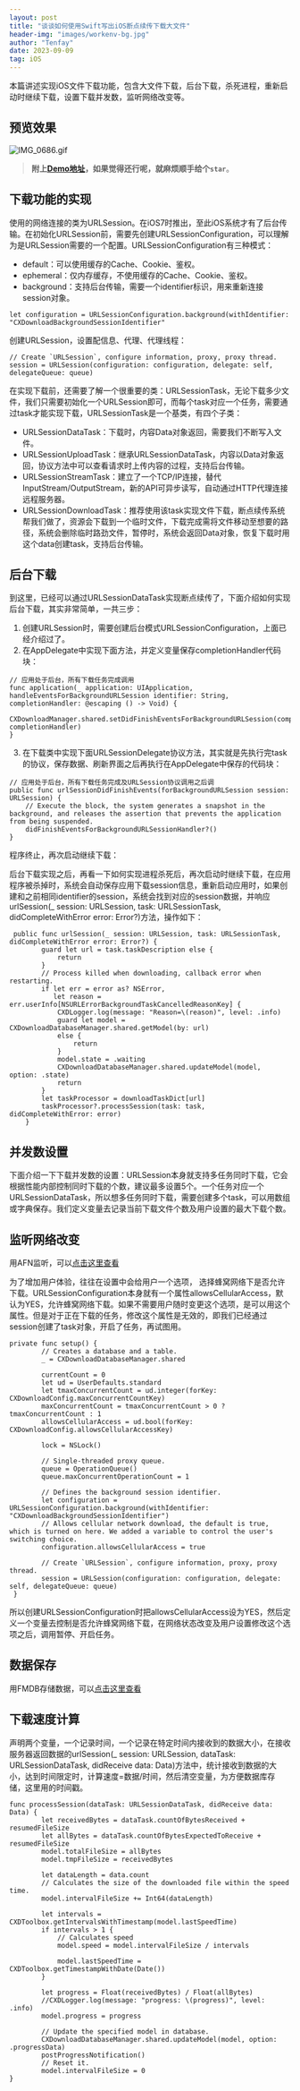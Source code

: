 ```yaml
---
layout: post
title: "谈谈如何使用Swift写出iOS断点续传下载大文件"
header-img: "images/workenv-bg.jpg"
author: "Tenfay"
date: 2023-09-09
tag: iOS
---
```


本篇讲述实现iOS文件下载功能，包含大文件下载，后台下载，杀死进程，重新启动时继续下载，设置下载并发数，监听网络改变等。

## 预览效果

![IMG_0686.gif](https://itenfay.github.io/images/iosdownload/IMG_0686.gif)

> **附上[Demo地址](https://github.com/itenfay/CXDownload)，如果觉得还行呢，就麻烦顺手给个`star`**。

## 下载功能的实现

使用的网络连接的类为URLSession。在iOS7时推出，至此iOS系统才有了后台传输。在初始化URLSession前，需要先创建URLSessionConfiguration，可以理解为是URLSession需要的一个配置。URLSessionConfiguration有三种模式：

- default：可以使用缓存的Cache、Cookie、鉴权。
- ephemeral：仅内存缓存，不使用缓存的Cache、Cookie、鉴权。
- background：支持后台传输，需要一个identifier标识，用来重新连接session对象。

```
let configuration = URLSessionConfiguration.background(withIdentifier: "CXDownloadBackgroundSessionIdentifier"
```

创建URLSession，设置配信息、代理、代理线程：
```
// Create `URLSession`, configure information, proxy, proxy thread.
session = URLSession(configuration: configuration, delegate: self, delegateQueue: queue)
```

在实现下载前，还需要了解一个很重要的类：URLSessionTask，无论下载多少文件，我们只需要初始化一个URLSession即可，而每个task对应一个任务，需要通过task才能实现下载，URLSessionTask是一个基类，有四个子类：

- URLSessionDataTask：下载时，内容Data对象返回，需要我们不断写入文件。
- URLSessionUploadTask：继承URLSessionDataTask，内容以Data对象返回，协议方法中可以查看请求时上传内容的过程，支持后台传输。
- URLSessionStreamTask：建立了一个TCP/IP连接，替代InputStream/OutputStream，新的API可异步读写，自动通过HTTP代理连接远程服务器。
- URLSessionDownloadTask：推荐使用该task实现文件下载，断点续传系统帮我们做了，资源会下载到一个临时文件，下载完成需将文件移动至想要的路径，系统会删除临时路劲文件，暂停时，系统会返回Data对象，恢复下载时用这个data创建task，支持后台传输。

## 后台下载

到这里，已经可以通过URLSessionDataTask实现断点续传了，下面介绍如何实现后台下载，其实非常简单，一共三步：
1. 创建URLSession时，需要创建后台模式URLSessionConfiguration，上面已经介绍过了。
2. 在AppDelegate中实现下面方法，并定义变量保存completionHandler代码块：
```
// 应用处于后台，所有下载任务完成调用
func application(_ application: UIApplication, handleEventsForBackgroundURLSession identifier: String, completionHandler: @escaping () -> Void) {
    CXDownloadManager.shared.setDidFinishEventsForBackgroundURLSession(completionHandler: completionHandler)
}
```

3. 在下载类中实现下面URLSessionDelegate协议方法，其实就是先执行完task的协议，保存数据、刷新界面之后再执行在AppDelegate中保存的代码块：
```
// 应用处于后台，所有下载任务完成及URLSession协议调用之后调
public func urlSessionDidFinishEvents(forBackgroundURLSession session: URLSession) {
    // Execute the block, the system generates a snapshot in the background, and releases the assertion that prevents the application from being suspended.
    didFinishEventsForBackgroundURLSessionHandler?()
}
```

程序终止，再次启动继续下载：

后台下载实现之后，再看一下如何实现进程杀死后，再次启动时继续下载，在应用程序被杀掉时，系统会自动保存应用下载session信息，重新启动应用时，如果创建和之前相同identifier的session，系统会找到对应的session数据，并响应urlSession(_ session: URLSession, task: URLSessionTask, didCompleteWithError error: Error?)方法，操作如下：
```
 public func urlSession(_ session: URLSession, task: URLSessionTask, didCompleteWithError error: Error?) {
        guard let url = task.taskDescription else {
            return
        }
        // Process killed when downloading, callback error when restarting.
        if let err = error as? NSError,
           let reason = err.userInfo[NSURLErrorBackgroundTaskCancelledReasonKey] {
            CXDLogger.log(message: "Reason=\(reason)", level: .info)
            guard let model = CXDownloadDatabaseManager.shared.getModel(by: url)
            else {
                return
            }
            model.state = .waiting
            CXDownloadDatabaseManager.shared.updateModel(model, option: .state)
            return
        }
        let taskProcessor = downloadTaskDict[url]
        taskProcessor?.processSession(task: task, didCompleteWithError: error)
    }
```

## 并发数设置

下面介绍一下下载并发数的设置：URLSession本身就支持多任务同时下载，它会根据性能内部控制同时下载的个数，建议最多设置5个。一个任务对应一个URLSessionDataTask，所以想多任务同时下载，需要创建多个task，可以用数组或字典保存。我们定义变量去记录当前下载文件个数及用户设置的最大下载个数。

## 监听网络改变

用AFN监听，可以[点击这里查看](https://github.com/itenfay/CXDownload/blob/master/Example/CXDownload/Modules/Common/Objc/DLNetworkReachabilityManager.m)

为了增加用户体验，往往在设置中会给用户一个选项， 选择蜂窝网络下是否允许下载。URLSessionConfiguration本身就有一个属性allowsCellularAccess，默认为YES，允许蜂窝网络下载。如果不需要用户随时变更这个选项，是可以用这个属性。但是对于正在下载的任务，修改这个属性是无效的，即我们已经通过session创建了task对象，开启了任务，再试图用。
```
private func setup() {
        // Creates a database and a table.
        _ = CXDownloadDatabaseManager.shared
        
        currentCount = 0
        let ud = UserDefaults.standard
        let tmaxConcurrentCount = ud.integer(forKey: CXDownloadConfig.maxConcurrentCountKey)
        maxConcurrentCount = tmaxConcurrentCount > 0 ? tmaxConcurrentCount : 1
        allowsCellularAccess = ud.bool(forKey: CXDownloadConfig.allowsCellularAccessKey)
        
        lock = NSLock()
        
        // Single-threaded proxy queue.
        queue = OperationQueue()
        queue.maxConcurrentOperationCount = 1
        
        // Defines the background session identifier.
        let configuration = URLSessionConfiguration.background(withIdentifier: "CXDownloadBackgroundSessionIdentifier")
        // Allows cellular network download, the default is true, which is turned on here. We added a variable to control the user's switching choice.
        configuration.allowsCellularAccess = true
        
        // Create `URLSession`, configure information, proxy, proxy thread.
        session = URLSession(configuration: configuration, delegate: self, delegateQueue: queue)
 }   
```

所以创建URLSessionConfiguration时把allowsCellularAccess设为YES，然后定义一个变量去控制是否允许蜂窝网络下载，在网络状态改变及用户设置修改这个选项之后，调用暂停、开启任务。

## 数据保存

用FMDB存储数据，可以[点击这里查看](https://github.com/itenfay/CXDownload/blob/master/CXDownload/Classes/Core/CXDownloadDatabaseManager.swift)

## 下载速度计算

声明两个变量，一个记录时间，一个记录在特定时间内接收到的数据大小，在接收服务器返回数据的urlSession(_ session: URLSession, dataTask: URLSessionDataTask, didReceive data: Data)方法中，统计接收到数据的大小，达到时间限定时，计算速度=数据/时间，然后清空变量，为方便数据库存储，这里用的时间戳。

```
func processSession(dataTask: URLSessionDataTask, didReceive data: Data) {
        let receivedBytes = dataTask.countOfBytesReceived + resumedFileSize
        let allBytes = dataTask.countOfBytesExpectedToReceive + resumedFileSize
        model.totalFileSize = allBytes
        model.tmpFileSize = receivedBytes
        
        let dataLength = data.count
        // Calculates the size of the downloaded file within the speed time.
        model.intervalFileSize += Int64(dataLength)
        
        let intervals = CXDToolbox.getIntervalsWithTimestamp(model.lastSpeedTime)
        if intervals > 1 {
            // Calculates speed
            model.speed = model.intervalFileSize / intervals
            
            model.lastSpeedTime = CXDToolbox.getTimestampWithDate(Date())
        }
        
        let progress = Float(receivedBytes) / Float(allBytes)
        //CXDLogger.log(message: "progress: \(progress)", level: .info)
        model.progress = progress
        
        // Update the specified model in database.
        CXDownloadDatabaseManager.shared.updateModel(model, option: .progressData)
        postProgressNotification()
        // Reset it.
        model.intervalFileSize = 0
}
```
